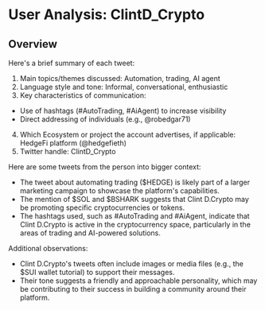 # User Analysis: ClintD_Crypto

## Overview

Here's a brief summary of each tweet:

1. Main topics/themes discussed: Automation, trading, AI agent
2. Language style and tone: Informal, conversational, enthusiastic
3. Key characteristics of communication:
 - Use of hashtags (#AutoTrading, #AiAgent) to increase visibility
 - Direct addressing of individuals (e.g., @robedgar71)
4. Which Ecosystem or project the account advertises, if applicable: HedgeFi platform (@hedgefieth)
5. Twitter handle: ClintD_Crypto

Here are some tweets from the person into bigger context:

* The tweet about automating trading ($HEDGE) is likely part of a larger marketing campaign to showcase the platform's capabilities.
* The mention of $SOL and $BSHARK suggests that Clint D.Crypto may be promoting specific cryptocurrencies or tokens.
* The hashtags used, such as #AutoTrading and #AiAgent, indicate that Clint D.Crypto is active in the cryptocurrency space, particularly in the areas of trading and AI-powered solutions.

Additional observations:

* Clint D.Crypto's tweets often include images or media files (e.g., the $SUI wallet tutorial) to support their messages.
* Their tone suggests a friendly and approachable personality, which may be contributing to their success in building a community around their platform.